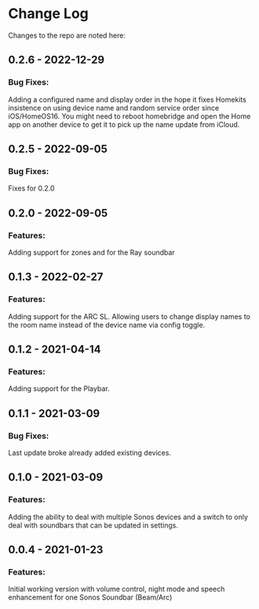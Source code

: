 # Change Log

Changes to the repo are noted here:

## 0.2.6 - 2022-12-29

### Bug Fixes:

Adding a configured name and display order in the hope it fixes Homekits insistence on using device name and random service order since iOS/HomeOS16.
You might need to reboot homebridge and open the Home app on another device to get it to pick up the name update from iCloud.

## 0.2.5 - 2022-09-05

### Bug Fixes:

Fixes for 0.2.0

## 0.2.0 - 2022-09-05

### Features:

Adding support for zones and for the Ray soundbar

## 0.1.3 - 2022-02-27

### Features:

Adding support for the ARC SL.
Allowing users to change display names to the room name instead of the device name via config toggle.

## 0.1.2 - 2021-04-14

### Features:

Adding support for the Playbar.

## 0.1.1 - 2021-03-09

### Bug Fixes:

Last update broke already added existing devices.

## 0.1.0 - 2021-03-09

### Features:

Adding the ability to deal with multiple Sonos devices and a switch to only deal with soundbars that can be updated in settings.

## 0.0.4 - 2021-01-23

### Features:

Initial working version with volume control, night mode and speech enhancement for one Sonos Soundbar (Beam/Arc)
